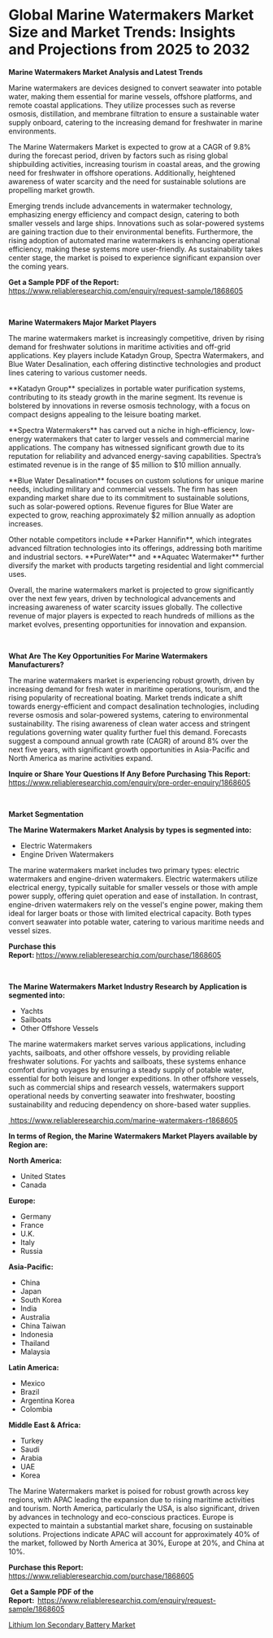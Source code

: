 <p><h1>Global Marine Watermakers Market Size and Market Trends: Insights and Projections from 2025 to 2032</h1></p><p><strong>Marine Watermakers Market Analysis and Latest Trends</strong></p>
<p><p>Marine watermakers are devices designed to convert seawater into potable water, making them essential for marine vessels, offshore platforms, and remote coastal applications. They utilize processes such as reverse osmosis, distillation, and membrane filtration to ensure a sustainable water supply onboard, catering to the increasing demand for freshwater in marine environments.</p><p>The Marine Watermakers Market is expected to grow at a CAGR of 9.8% during the forecast period, driven by factors such as rising global shipbuilding activities, increasing tourism in coastal areas, and the growing need for freshwater in offshore operations. Additionally, heightened awareness of water scarcity and the need for sustainable solutions are propelling market growth. </p><p>Emerging trends include advancements in watermaker technology, emphasizing energy efficiency and compact design, catering to both smaller vessels and large ships. Innovations such as solar-powered systems are gaining traction due to their environmental benefits. Furthermore, the rising adoption of automated marine watermakers is enhancing operational efficiency, making these systems more user-friendly. As sustainability takes center stage, the market is poised to experience significant expansion over the coming years.</p></p>
<p><strong>Get a Sample PDF of the Report:&nbsp;</strong> <a href="https://www.reliableresearchiq.com/enquiry/request-sample/1868605?utm_campaign=2926&utm_medium=2&utm_source=Github&utm_content=ia&utm_term=07042025&utm_id=marine-watermakers">https://www.reliableresearchiq.com/enquiry/request-sample/1868605</a></p>
<p>&nbsp;</p>
<p><strong>Marine Watermakers Major Market Players</strong></p>
<p><p>The marine watermakers market is increasingly competitive, driven by rising demand for freshwater solutions in maritime activities and off-grid applications. Key players include Katadyn Group, Spectra Watermakers, and Blue Water Desalination, each offering distinctive technologies and product lines catering to various customer needs.</p><p>**Katadyn Group** specializes in portable water purification systems, contributing to its steady growth in the marine segment. Its revenue is bolstered by innovations in reverse osmosis technology, with a focus on compact designs appealing to the leisure boating market.</p><p>**Spectra Watermakers** has carved out a niche in high-efficiency, low-energy watermakers that cater to larger vessels and commercial marine applications. The company has witnessed significant growth due to its reputation for reliability and advanced energy-saving capabilities. Spectra’s estimated revenue is in the range of $5 million to $10 million annually.</p><p>**Blue Water Desalination** focuses on custom solutions for unique marine needs, including military and commercial vessels. The firm has seen expanding market share due to its commitment to sustainable solutions, such as solar-powered options. Revenue figures for Blue Water are expected to grow, reaching approximately $2 million annually as adoption increases.</p><p>Other notable competitors include **Parker Hannifin**, which integrates advanced filtration technologies into its offerings, addressing both maritime and industrial sectors. **PureWater** and **Aquatec Watermaker** further diversify the market with products targeting residential and light commercial uses.</p><p>Overall, the marine watermakers market is projected to grow significantly over the next few years, driven by technological advancements and increasing awareness of water scarcity issues globally. The collective revenue of major players is expected to reach hundreds of millions as the market evolves, presenting opportunities for innovation and expansion.</p></p>
<p>&nbsp;</p>
<p><strong>What Are The Key Opportunities For Marine Watermakers Manufacturers?</strong></p>
<p><p>The marine watermakers market is experiencing robust growth, driven by increasing demand for fresh water in maritime operations, tourism, and the rising popularity of recreational boating. Market trends indicate a shift towards energy-efficient and compact desalination technologies, including reverse osmosis and solar-powered systems, catering to environmental sustainability. The rising awareness of clean water access and stringent regulations governing water quality further fuel this demand. Forecasts suggest a compound annual growth rate (CAGR) of around 8% over the next five years, with significant growth opportunities in Asia-Pacific and North America as marine activities expand.</p></p>
<p><strong>Inquire or Share Your Questions If Any Before Purchasing This Report:</strong> <a href="https://www.reliableresearchiq.com/enquiry/pre-order-enquiry/1868605?utm_campaign=2926&utm_medium=2&utm_source=Github&utm_content=ia&utm_term=07042025&utm_id=marine-watermakers">https://www.reliableresearchiq.com/enquiry/pre-order-enquiry/1868605</a></p>
<p>&nbsp;</p>
<p><strong>Market Segmentation</strong></p>
<p><strong>The Marine Watermakers Market Analysis by types is segmented into:</strong></p>
<p><ul><li>Electric Watermakers</li><li>Engine Driven Watermakers</li></ul></p>
<p><p>The marine watermakers market includes two primary types: electric watermakers and engine-driven watermakers. Electric watermakers utilize electrical energy, typically suitable for smaller vessels or those with ample power supply, offering quiet operation and ease of installation. In contrast, engine-driven watermakers rely on the vessel's engine power, making them ideal for larger boats or those with limited electrical capacity. Both types convert seawater into potable water, catering to various maritime needs and vessel sizes.</p></p>
<p><strong>Purchase this Report:&nbsp;</strong><a href="https://www.reliableresearchiq.com/purchase/1868605?utm_campaign=2926&utm_medium=2&utm_source=Github&utm_content=ia&utm_term=07042025&utm_id=marine-watermakers">https://www.reliableresearchiq.com/purchase/1868605</a></p>
<p>&nbsp;</p>
<p><strong>The Marine Watermakers Market Industry Research by Application is segmented into:</strong></p>
<p><ul><li>Yachts</li><li>Sailboats</li><li>Other Offshore Vessels</li></ul></p>
<p><p>The marine watermakers market serves various applications, including yachts, sailboats, and other offshore vessels, by providing reliable freshwater solutions. For yachts and sailboats, these systems enhance comfort during voyages by ensuring a steady supply of potable water, essential for both leisure and longer expeditions. In other offshore vessels, such as commercial ships and research vessels, watermakers support operational needs by converting seawater into freshwater, boosting sustainability and reducing dependency on shore-based water supplies.</p></p>
<p><a href="https://www.reliableresearchiq.com/marine-watermakers-r1868605?utm_campaign=2926&utm_medium=2&utm_source=Github&utm_content=ia&utm_term=07042025&utm_id=marine-watermakers">&nbsp;https://www.reliableresearchiq.com/marine-watermakers-r1868605</a></p>
<p><strong>In terms of Region, the Marine Watermakers Market Players available by Region are:</strong></p>
<p>
    <p> <strong> North America: </strong>
        <ul>
            <li>United States</li>
            <li>Canada</li>
        </ul>
        </p> 
    <p> <strong> Europe: </strong>
        <ul>
            <li>Germany</li>
            <li>France</li>
            <li>U.K.</li>
            <li>Italy</li>
            <li>Russia</li>
        </ul>
        </p> 
    <p> <strong> Asia-Pacific: </strong>
        <ul>
            <li>China</li>
            <li>Japan</li>
            <li>South Korea</li>
            <li>India</li>
            <li>Australia</li>
            <li>China Taiwan</li>
            <li>Indonesia</li>
            <li>Thailand</li>
            <li>Malaysia</li>
        </ul>
        </p> 
    <p> <strong> Latin America: </strong>
        <ul>
            <li>Mexico</li>
            <li>Brazil</li>
            <li>Argentina Korea</li>
            <li>Colombia</li>
        </ul>
        </p> 
    <p> <strong> Middle East & Africa: </strong>
        <ul>
            <li>Turkey</li>
            <li>Saudi</li>
            <li>Arabia</li>
            <li>UAE</li>
            <li>Korea</li>
        </ul>
    </p>
    </p>
<p><p>The Marine Watermakers market is poised for robust growth across key regions, with APAC leading the expansion due to rising maritime activities and tourism. North America, particularly the USA, is also significant, driven by advances in technology and eco-conscious practices. Europe is expected to maintain a substantial market share, focusing on sustainable solutions. Projections indicate APAC will account for approximately 40% of the market, followed by North America at 30%, Europe at 20%, and China at 10%.</p></p>
<p><strong>Purchase this Report: </strong><a href="https://www.reliableresearchiq.com/purchase/1868605?utm_campaign=2926&utm_medium=2&utm_source=Github&utm_content=ia&utm_term=07042025&utm_id=marine-watermakers">https://www.reliableresearchiq.com/purchase/1868605</a></p>
<p>&nbsp;<strong>Get a Sample PDF of the Report:&nbsp;&nbsp;</strong><a href="https://www.reliableresearchiq.com/enquiry/request-sample/1868605?utm_campaign=2926&utm_medium=2&utm_source=Github&utm_content=ia&utm_term=07042025&utm_id=marine-watermakers">https://www.reliableresearchiq.com/enquiry/request-sample/1868605</a></p>
<p><strong></strong></p>
<p><p><a href="https://github.com/tumacaakesha78/Market-Research-Report-List-1/blob/main/lithium-ion-secondary-battery-market.md?utm_campaign=2926&utm_medium=2&utm_source=Github&utm_content=ia&utm_term=07042025&utm_id=marine-watermakers">Lithium Ion Secondary Battery Market</a></p></p>